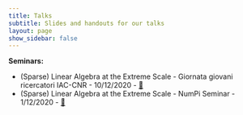 ```yaml
---
title: Talks
subtitle: Slides and handouts for our talks
layout: page
show_sidebar: false
---
```


**Seminars:**
- (Sparse) Linear Algebra at the Extreme Scale - Giornata giovani ricercatori IAC-CNR  - 10/12/2020 - [📄](https://psctoolkit.github.io/talks/linearalgebraattheextremescale-iaccnr.pdf)
- (Sparse) Linear Algebra at the Extreme Scale - NumPi Seminar - 1/12/2020 - [📄](https://psctoolkit.github.io/talks/linearalgebraattheextremescale-pisa.pdf)
